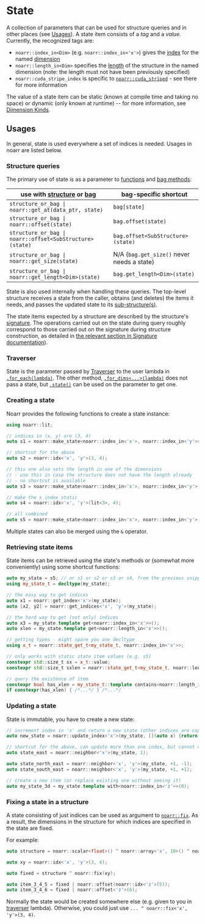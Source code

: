 # State

A collection of parameters that can be used for structure queries and in other places (see [Usages](#usages)).
A state item consists of a *tag* and a *value*. Currently, the recognized tags are:
- `noarr::index_in<Dim>` (e.g. `noarr::index_in<'x'>`) gives the [index](Glossary.md#index) for the named [dimension](Glossary.md#dimension)
- `noarr::length_in<Dim>` specifies the [length](Glossary.md#length) of the structure in the named dimension (note: the length must not have been previously specified)
- `noarr::cuda_stripe_index` is specific to [`noarr::cuda_striped`](structs/cuda_striped.md) - see there for more information

The value of a state item can be static (known at compile time and taking no space) or dynamic (only known at runtime) --
for more information, see [Dimension Kinds](DimensionKinds.md).


## Usages

In general, state is used everywhere a set of indices is needed. Usages in noarr are listed below.

### Structure queries

The primary use of state is as a parameter to [functions](BasicUsage.md#functions) and [bag methods](BasicUsage.md#bag):

| use with [structure](Glossary.md#structure) or [bag](Glossary.md#bag) | bag-specific shortcut                      |
| --------------------------------------------------------------------- | ------------------------------------------ |
| `structure_or_bag \| noarr::get_at(data_ptr, state)`                  | `bag[state]`                               |
| `structure_or_bag \| noarr::offset(state)`                            | `bag.offset(state)`                        |
| `structure_or_bag \| noarr::offset<SubStructure>(state)`              | `bag.offset<SubStructure>(state)`          |
| `structure_or_bag \| noarr::get_size(state)`                          | N/A (`bag.get_size()` never needs a state) |
| `structure_or_bag \| noarr::get_length<Dim>(state)`                   | `bag.get_length<Dim>(state)`               |

State is also used internally when handling these queries.
The top-level structure receives a state from the caller, obtains (and deletes) the items it needs,
and passes the updated state to its [sub-structure(s)](Glossary.md#sub-structure).

The state items expected by a structure are described by the structure's [signature](Signature.md).
The operations carried out on the state during query roughly correspond to those carried out on the signature during structure construction,
as detailed in [the relevant section in Signature documentation](Signature.md#relation-to-state)).

### Traverser

State is the parameter passed by [Traverser](Traverser.md) to the user lambda in [`.for_each(lambda)`](Traverser.md#for_eachlambda).
The other method, [`.for_dims<...>(lambda)`](Traverser.md#for_dimslambda) does not pass a state,
but [`.state()`](Traverser.md#state-obtaining-a-plain-state-in-for_dims) can be used on the parameter to get one.

### Creating a state

Noarr provides the following functions to create a state instance:

```cpp
using noarr::lit;

// indices in (x, y) are (3, 4)
auto s1 = noarr::make_state<noarr::index_in<'x'>, noarr::index_in<'y'>>(3, 4);

// shortcut for the above
auto s2 = noarr::idx<'x', 'y'>(3, 4);

// this one also sets the length in one of the dimensions
// - use this in case the structure does not have the length already
// - no shortcut is available
auto s3 = noarr::make_state<noarr::index_in<'x'>, noarr::index_in<'y'>, noarr::length_in<'x'>>(3, 4, 10);

// make the x index static
auto s4 = noarr::idx<'x', 'y'>(lit<3>, 4);

// all combined
auto s5 = noarr::make_state<noarr::index_in<'x'>, noarr::index_in<'y'>, noarr::length_in<'x'>, noarr::cuda_stripe_index>(lit<3>, 4, lit<10>, threadIdx.x + (1<<i));
```

Multiple states can also be merged using the `&` operator.

### Retrieving state items

State items can be retrieved using the state's methods or (somewhat more conveniently) using some shortcut functions:

```cpp
auto my_state = s5; // or s1 or s2 or s3 or s4, from the previous snippet
using my_state_t = decltype(my_state);

// the easy way to get indices
auto x1 = noarr::get_index<'x'>(my_state);
auto [x2, y2] = noarr::get_indices<'x', 'y'>(my_state);

// the hard way to get (not only) indices
auto x3 = my_state.template get<noarr::index_in<'x'>>();
auto xlen = my_state.template get<noarr::length_in<'x'>>();

// getting types - might spare you one decltype
using x_t = noarr::state_get_t<my_state_t, noarr::index_in<'x'>>;

// only works with static state item values (e.g. s5)
constexpr std::size_t sx = x_t::value;
constexpr std::size_t sxlen = noarr::state_get_t<my_state_t, noarr::length_in<'x'>>::value;

// query the existence of item
constexpr bool has_xlen = my_state_t::template contains<noarr::length_in<'x'>>;
if constexpr(has_xlen) { /*...*/ } /*...*/
```

### Updating a state

State is immutable, you have to create a new state:

```cpp
// increment index in 'x' and return a new state (other indices are copied unchanged)
auto new_state = noarr::update_index<'x'>(my_state, [](auto x) {return x + 1;});

// shortcut for the above, can update more than one index, but cannot work with lambdas
auto state_east = noarr::neighbor<'x'>(my_state, 1);

auto state_north_east = noarr::neighbor<'x', 'y'>(my_state, +1, -1);
auto state_south_east = noarr::neighbor<'x', 'y'>(my_state, +1, +1);

// create a new item (or replace existing one without seeing it)
auto my_state_3d = my_state.template with<noarr::index_in<'z'>>(0);
```

### Fixing a state in a structure

A state consisting of just indices can be used as argument to [`noarr::fix`](structs/fix.md).
As a result, the dimensions in the structure for which indices are specified in the state are fixed.

For example:

```cpp
auto structure = noarr::scalar<float>() ^ noarr::array<'x', 10>() ^ noarr::array<'y', 20>() ^ noarr::array<'z', 30>();

auto xy = noarr::idx<'x', 'y'>(3, 4);

auto fixed = structure ^ noarr::fix(xy);

auto item_3_4_5 = fixed | noarr::offset(noarr::idx<'z'>(5));
auto item_3_4_6 = fixed | noarr::offset<'z'>(6);
```

Normally the state would be created somewhere else (e.g. given to you in [traverser](Traverser.md) lambda).
Otherwise, you could just use `... ^ noarr::fix<'x', 'y'>(3, 4)`.
